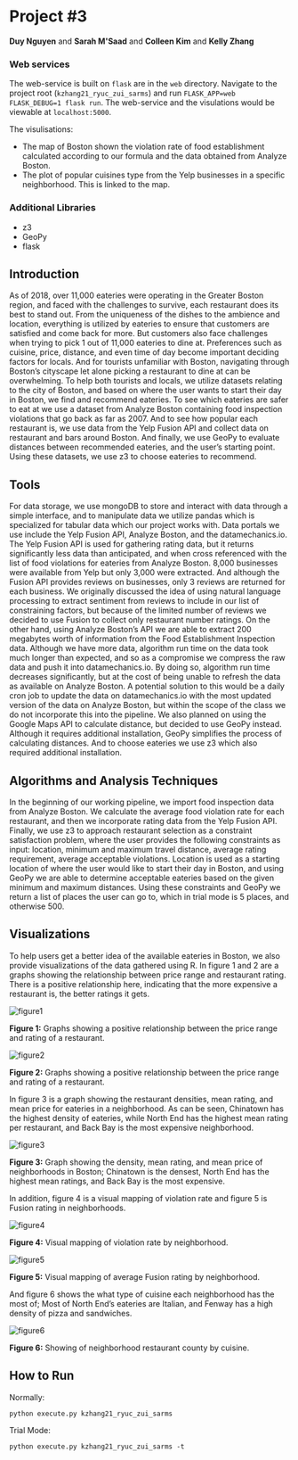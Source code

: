 # Project #3
**Duy Nguyen** and **Sarah M'Saad** and **Colleen Kim** and **Kelly Zhang**

### Web services
The web-service is built on `flask` are in the `web` directory. Navigate to the project root (`kzhang21_ryuc_zui_sarms`) and run `FLASK_APP=web FLASK_DEBUG=1 flask run`. The web-service and the visulations would be viewable at `localhost:5000`.

The visulisations:
- The map of Boston shown the violation rate of food establishment calculated according to our formula and the data obtained from Analyze Boston. 
- The plot of popular cuisines type from the Yelp businesses in a specific neighborhood. This is linked to the map. 

### Additional Libraries
- z3
- GeoPy
- flask

## Introduction
As of 2018, over 11,000 eateries were operating in the Greater Boston region, and faced with the challenges to survive, each restaurant does its best to stand out. From the uniqueness of the dishes to the ambience and location, everything is utilized by eateries to ensure that customers are satisfied and come back for more. But customers also face challenges when trying to pick 1 out of 11,000 eateries to dine at. Preferences such as cuisine, price, distance, and even time of day become important deciding factors for locals. And for tourists unfamiliar with Boston, navigating through Boston’s cityscape let alone picking a restaurant to dine at can be overwhelming. To help both tourists and locals, we utilize datasets relating to the city of Boston, and based on where the user wants to start their day in Boston, we find and recommend eateries. To see which eateries are safer to eat at we use a dataset from Analyze Boston containing food inspection violations that go back as far as 2007. And to see how popular each restaurant is, we use data from the Yelp Fusion API and collect data on restaurant and bars around Boston. And finally, we use GeoPy to evaluate distances between recommended eateries, and the user’s starting point. Using these datasets, we use z3 to choose eateries to recommend.

## Tools
For data storage, we use mongoDB to store and interact with data through a simple interface, and to manipulate data we utilize pandas which is specialized for tabular data which our project works with. Data portals we use include the Yelp Fusion API, Analyze Boston, and the datamechanics.io. The Yelp Fusion API is used for gathering rating data, but it returns significantly less data than anticipated, and when cross referenced with the list of food violations for eateries from Analyze Boston. 8,000 businesses were available from Yelp but only 3,000 were extracted. And although the Fusion API provides reviews on businesses, only 3 reviews are returned for each business. We originally discussed the idea of using natural language processing to extract sentiment from reviews to include in our list of constraining factors, but because of the limited number of reviews we decided to use Fusion to collect only restaurant number ratings. On the other hand, using Analyze Boston’s API we are able to extract 200 megabytes worth of information from the Food Establishment Inspection data. Although we have more data, algorithm run time on the data took much longer than expected, and so as a compromise we compress the raw data and push it into datamechanics.io. By doing so, algorithm run time decreases significantly, but at the cost of being unable to refresh the data as available on Analyze Boston. A potential solution to this would be a daily cron job to update the data on datamechanics.io with the most updated version of the data on Analyze Boston, but within the scope of the class we do not incorporate this into the pipeline. We also planned on using the Google Maps API to calculate distance, but decided to use GeoPy instead. Although it requires additional installation, GeoPy simplifies the process of calculating distances. And to choose eateries we use z3 which also required additional installation.

## Algorithms and Analysis Techniques
In the beginning of our working pipeline, we import food inspection data from Analyze Boston. We calculate the average food violation rate for each restaurant, and then we incorporate rating data from the Yelp Fusion API. Finally, we use z3 to approach restaurant selection as a constraint satisfaction problem, where the user provides the following constraints as input: location, minimum and maximum travel distance, average rating requirement, average acceptable violations. Location is used as a starting location of where the user would like to start their day in Boston, and using GeoPy we are able to determine acceptable eateries based on the given minimum and maximum distances. Using these constraints and GeoPy we return a list of places the user can go to, which in trial mode is 5 places, and otherwise 500.

## Visualizations
To help users get a better idea of the available eateries in Boston, we also provide visualizations of the data gathered using R. In figure 1 and 2 are a graphs showing the relationship between price range and restaurant rating. There is a positive relationship here, indicating that the more expensive a restaurant is, the better ratings it gets.

![figure1](images/figure1.png)

**Figure 1:** Graphs showing a positive relationship between the price range and rating of a restaurant.

![figure2](images/figure2.png)

**Figure 2:** Graphs showing a positive relationship between the price range and rating of a restaurant.

In figure 3 is a graph showing the restaurant densities, mean rating, and mean price for eateries in a neighborhood. As can be seen, Chinatown has the highest density of eateries, while North End has the highest mean rating per restaurant, and Back Bay is the most expensive neighborhood.

![figure3](images/figure3.png)

**Figure 3:** Graph showing the density, mean rating, and mean price of neighborhoods in Boston; Chinatown is the densest, North End has the highest mean ratings, and Back Bay is the most expensive.


In addition, figure 4 is a visual mapping of violation rate and figure 5 is Fusion rating in neighborhoods.

![figure4](images/figure4.png)

**Figure 4:** Visual mapping of violation rate by neighborhood.

![figure5](images/figure5.png)

**Figure 5:** Visual mapping of average Fusion rating by neighborhood.


And figure 6 shows the what type of cuisine each neighborhood has the most of; Most of North End’s eateries are Italian, and Fenway has a high density of pizza and sandwiches. 

![figure6](images/figure6.png)

**Figure 6:** Showing of neighborhood restaurant county by cuisine.

## How to Run

Normally:
```
python execute.py kzhang21_ryuc_zui_sarms
```

Trial Mode:
```
python execute.py kzhang21_ryuc_zui_sarms -t
```
